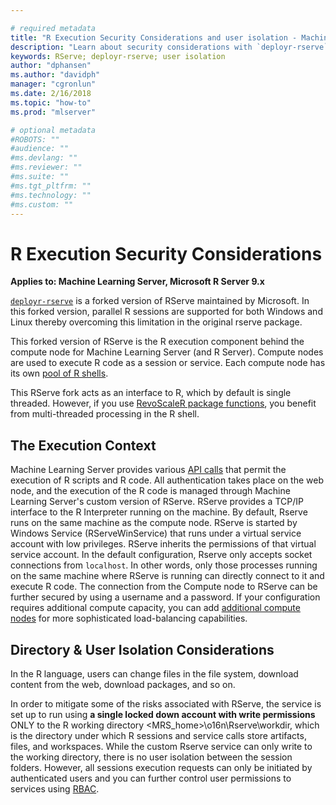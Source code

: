 ```yaml
---

# required metadata
title: "R Execution Security Considerations and user isolation - Machine Learning Server "
description: "Learn about security considerations with `deployr-rserve` which is a forked version of RServe maintained by Microsoft. This tool is used when operationalizing analytics with Machine Learning Server"
keywords: RServe; deployr-rserve; user isolation
author: "dphansen"
ms.author: "davidph"
manager: "cgronlun"
ms.date: 2/16/2018
ms.topic: "how-to"
ms.prod: "mlserver"

# optional metadata
#ROBOTS: ""
#audience: ""
#ms.devlang: ""
#ms.reviewer: ""
#ms.suite: ""
#ms.tgt_pltfrm: ""
#ms.technology: ""
#ms.custom: ""
---
```


# R Execution Security Considerations

**Applies to: Machine Learning Server, Microsoft R Server 9.x**

[`deployr-rserve`](https://github.com/Microsoft/deployr-rserve) is a forked version of RServe maintained by Microsoft. In this forked version, parallel R sessions are supported for both Windows and Linux thereby overcoming this limitation in the original rserve package.

This forked version of RServe is the R execution component behind the compute node for Machine Learning Server (and R Server). Compute nodes are used to execute R code as a session or service. Each compute node has its own [pool of R shells](configure-evaluate-capacity.md#pool).

This RServe fork acts as an interface to R, which by default is single threaded. However, if you use [RevoScaleR package functions](https://docs.microsoft.com//machine-learning-server/r-reference/revoscaler/revoscaler#functions-by-category), you benefit from multi-threaded processing in the R shell.

## The Execution Context

Machine Learning Server provides various [API calls](concept-api.md) that permit the execution of R scripts and R code. All authentication takes place on the web node, and the execution of the R code is managed through Machine Learning Server's custom version of RServe. RServe provides a TCP/IP interface to the R Interpreter running on the machine. By default, Rserve runs on the same machine as the compute node. RServe is started by Windows Service (RServeWinService) that runs under a virtual service account with low privileges. RServe inherits the permissions of that virtual service account. In the default configuration, Rserve only accepts socket connections from `localhost`. In other words, only those processes running on the same machine where RServe is running can directly connect to it and execute R code. The connection from the Compute node to RServe can be further secured by using a username and a password. If your configuration requires additional compute capacity, you can add [additional compute nodes](../operationalize/configure-machine-learning-server-enterprise.md) for more sophisticated load-balancing capabilities.

<a name="isolation"></a>	
	
## Directory & User Isolation Considerations

In the R language, users can change files in the file system, download content from the web, download packages, and so on.	

In order to mitigate some of the risks associated with RServe, the service is set up to run using **a single locked down account with write permissions** ONLY to the R working directory <MRS_home>\o16n\Rserve\workdir, which is the directory under which R sessions and service calls store artifacts, files, and workspaces. While the custom Rserve service can only write to the working directory, there is no user isolation between the session folders. However, all sessions execution requests can only be initiated by authenticated users and you can further control user permissions to services using [RBAC](https://docs.microsoft.com//machine-learning-server/operationalize/configure-roles).